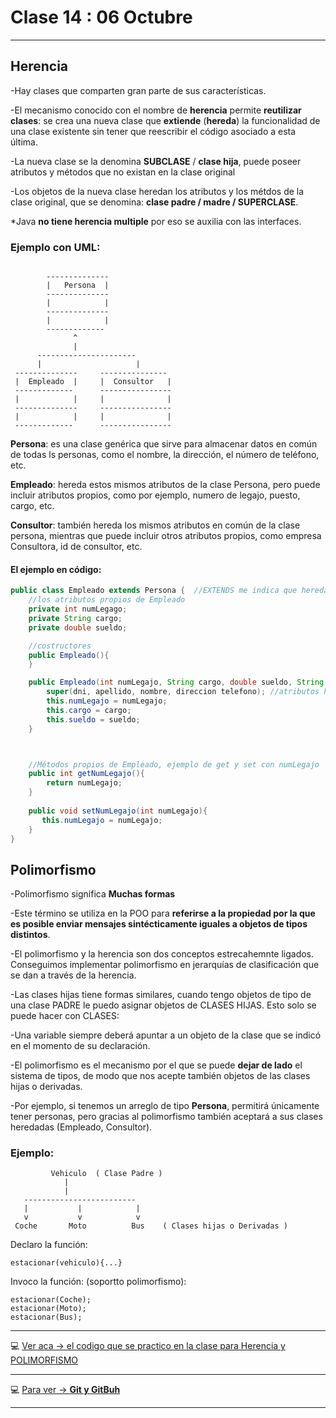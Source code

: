 # Clase 14 : 06 Octubre


---

## Herencia

-Hay clases que comparten gran parte de sus características.

-El mecanismo conocido con el nombre de **herencia** permite **reutilizar clases**: se crea una nueva clase que **extiende** (**hereda**) la funcionalidad de una clase existente sin tener que reescribir el código asociado a esta última.

-La nueva clase se la denomina **SUBCLASE** / **clase hija**, puede poseer atributos y métodos que no existan en la clase original

-Los objetos de la nueva clase heredan los atributos y los métdos de la clase original, que se denomina: **clase padre / madre / SUPERCLASE**.

*Java **no tiene herencia multiple** por eso se auxilia con las interfaces.


### Ejemplo con UML:

```

        --------------
        |   Persona  |
        --------------
        |            |
        --------------
        |            |
        -------------
              ^
              |
      ----------------------
      |                     |
 --------------     ---------------
 |  Empleado  |     |  Consultor   |
 -------------      ----------------
 |            |     |              |
 --------------     ----------------
 |            |     |              |
 -------------      ----------------
``` 


**Persona**: es una clase genérica que sirve para almacenar datos en común de todas ls personas, como el nombre, la dirección, el número de teléfono, etc.


**Empleado**: hereda estos mismos atributos de la clase Persona, pero puede incluir atributos propios, como por ejemplo, numero de legajo, puesto, cargo, etc.


**Consultor**: también hereda los mismos atributos en común de la clase persona, mientras que puede incluir otros atributos propios, como empresa Consultora, id de consultor, etc.


#### El ejemplo en código:

```JAVA
public class Empleado extends Persona {  //EXTENDS me indica que hereda de.../ es hija/o de...
	//los atributos propios de Empleado
	private int numLegago;
	private String cargo;
	private double sueldo;

	//costructores
	public Empleado(){
	}

	public Empleado(int numLegajo, String cargo, double sueldo, String dni, String apellido, Atring nombre, String direccion, String telefono){
		super(dni, apellido, nombre, direccion telefono); //atributos heredados
		this.numLegajo = numLegajo;
		this.cargo = cargo;
		this.sueldo = sueldo;
	}



	//Métodos propios de Empleado, ejemplo de get y set con numLegajo
	public int getNumLegajo(){
	    return numLegajo;
	}
	
	public void setNumLegajo(int numLegajo){
	   this.numLegajo = numLegajo;
	}
}

```

## Polimorfismo

-Polimorfismo significa **Muchas formas**

-Este término se utiliza en la POO para **referirse a la propiedad por la que es posible enviar mensajes sintécticamente iguales a objetos de tipos distintos**.

-El polimorfismo y la herencia son dos conceptos estrecahemnte ligados. Conseguimos implementar polimorfismo en jerarquías de clasificación que se dan a través de la herencia.

-Las clases hijas tiene formas similares, cuando tengo objetos de tipo de una clase PADRE le puedo asignar objetos de CLASES HIJAS. Esto solo se puede hacer con CLASES:

-Una variable siempre deberá apuntar a un objeto de la clase que se indicó en el momento de su declaración.

-El polimorfismo es el mecanismo por el que se puede **dejar de lado** el sistema de tipos, de modo que nos acepte también objetos de las clases hijas o derivadas.

-Por ejemplo, si tenemos un arreglo de tipo **Persona**, permitirá únicamente tener personas, pero gracias al polimorfismo también aceptará a sus clases heredadas (Empleado, Consultor).


### Ejemplo:

```
         Vehiculo  ( Clase Padre )
            |
            |
   -------------------------
   |           |            |
   v           v            v
 Coche       Moto          Bus    ( Clases hijas o Derivadas )
```

Declaro la función:

```
estacionar(vehiculo){...}
```

Invoco la función: (soportto polimorfismo):

```
estacionar(Coche);
estacionar(Moto);
estacionar(Bus);
```
---

:computer: [Ver aca -> el codigo que se practico en la clase para Herencia y POLIMORFISMO](https://github.com/eugenia1984/diploUTNVM-PoloTIC-SiliconMisiones-Java/tree/main/polotic_siliconmisiones/clase14_poo/herencia)

---

:computer: [Para ver -> **Git y GitBuh**](https://www.youtube.com/playlist?list=PLQxX2eiEaqby-qh4raiKfYyb4T7WyHsfW)

---
